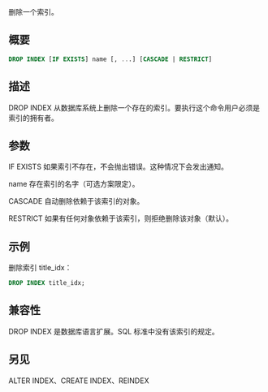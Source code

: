 删除一个索引。

## 概要

```sql
DROP INDEX [IF EXISTS] name [, ...] [CASCADE | RESTRICT]
```

## 描述
DROP INDEX 从数据库系统上删除一个存在的索引。要执行这个命令用户必须是索引的拥有者。

## 参数

IF EXISTS
如果索引不存在，不会抛出错误。这种情况下会发出通知。

name
存在索引的名字（可选方案限定）。

CASCADE
自动删除依赖于该索引的对象。

RESTRICT
如果有任何对象依赖于该索引，则拒绝删除该对象（默认）。

## 示例

删除索引 title_idx：

```sql
DROP INDEX title_idx;
```

## 兼容性
DROP INDEX 是数据库语言扩展。SQL 标准中没有该索引的规定。

## 另见
ALTER INDEX、CREATE INDEX、REINDEX
